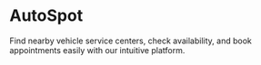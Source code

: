 # AutoSpot
Find nearby vehicle service centers, check availability, and book appointments easily with our intuitive platform.
